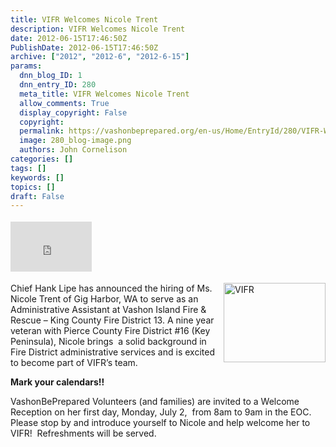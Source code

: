 ```yaml
---
title: VIFR Welcomes Nicole Trent
description: VIFR Welcomes Nicole Trent
date: 2012-06-15T17:46:50Z
PublishDate: 2012-06-15T17:46:50Z
archive: ["2012", "2012-6", "2012-6-15"]
params:
  dnn_blog_ID: 1
  dnn_entry_ID: 280
  meta_title: VIFR Welcomes Nicole Trent
  allow_comments: True
  display_copyright: False
  copyright:
  permalink: https://vashonbeprepared.org/en-us/Home/EntryId/280/VIFR-Welcomes-Nicole-Trent
  image: 280_blog-image.png
  authors: John Cornelison
categories: []
tags: []
keywords: []
topics: []
draft: False
---
```


<div class="wlWriterHeaderFooter" style="float:none; margin:0px; padding:4px 0px 4px 0px;"><iframe src="http://www.facebook.com/widgets/like.php?href=http://vashonbeprepared.org/News/Blogs/VashonPreparedness/tabid/164/EntryId/280/VIFR-Welcomes-Nicole-Trent.aspx" scrolling="no" frameborder="0" style="border:none; width:130px; height:80px"></iframe></div><p><a href="./images/280/Windows-Live-Writer-Welcome-to-Nicole-Trent-of-Gig-Harbor-WA_93D6-VIFR_2.gif"><img style="background-image: none; border-right-width: 0px; margin: 0px 0px 5px 5px; padding-left: 0px; padding-right: 0px; display: inline; float: right; border-top-width: 0px; border-bottom-width: 0px; border-left-width: 0px; padding-top: 0px" title="VIFR" border="0" alt="VIFR" align="right" src="./images/280/Windows-Live-Writer-Welcome-to-Nicole-Trent-of-Gig-Harbor-WA_93D6-VIFR_thumb.gif" width="163" height="127" /></a>Chief Hank Lipe has announced the hiring of Ms. Nicole Trent of Gig Harbor, WA to serve as an Administrative Assistant at Vashon Island Fire &amp; Rescue – King County Fire District 13. A nine year veteran with Pierce County Fire District #16 (Key Peninsula), Nicole brings&#160; a solid background in Fire District administrative services and is excited to become part of VIFR’s team. </p>  <p><b>Mark your calendars!!</b></p>  <p>VashonBePrepared Volunteers (and families) are invited to a Welcome Reception on her first day, Monday, July 2,&#160; from 8am to 9am in the EOC.&#160; Please stop by and introduce yourself to Nicole and help welcome her to VIFR!&#160; Refreshments will be served.</p>
